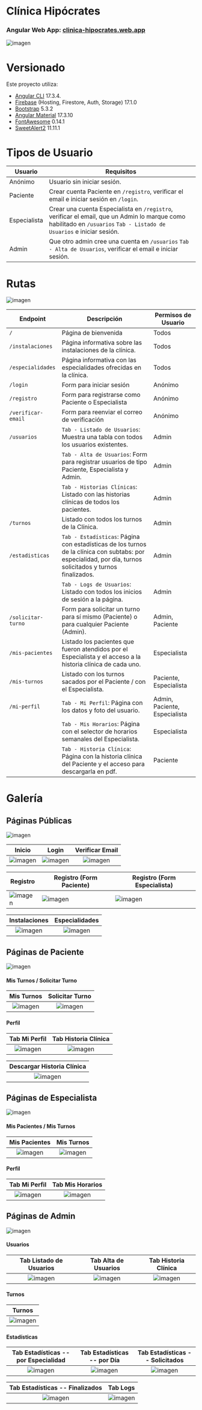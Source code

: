 # Clínica Hipócrates
### Angular Web App: [clinica-hipocrates.web.app](https://clinica-hipocrates.web.app)
![imagen](/readme/public/home.png)

# Versionado
Este proyecto utiliza:
- [Angular CLI](https://github.com/angular/angular-cli) 17.3.4.
- [Firebase](https://firebase.google.com) (Hosting, Firestore, Auth, Storage) 17.1.0
- [Bootstrap](https://ng-bootstrap.github.io/#/home) 5.3.2
- [Angular Material](https://material.angular.io/guide/getting-started) 17.3.10
- [FontAwesome](https://docs.fontawesome.com/web/use-with/angular/) 0.14.1
- [SweetAlert2](https://sweetalert2.github.io) 11.11.1

# Tipos de Usuario
| Usuario | Requisitos |
| ------ | ------ |
| Anónimo | Usuario sin iniciar sesión. |
| Paciente | Crear cuenta Paciente en `/registro`, verificar el email e iniciar sesión en `/login`. |
| Especialista | Crear una cuenta Especialista en `/registro`, verificar el email, que un Admin lo marque como habilitado en `/usuarios` `Tab - Listado de Usuarios` e iniciar sesión. |
| Admin | Que otro admin cree una cuenta en `/usuarios` `Tab - Alta de Usuarios`, verificar el email e iniciar sesión. |

# Rutas
![imagen](/readme/navbar-img.png)

| Endpoint | Descripción | Permisos de Usuario |
| ------ | ------ | ------ |
| `/` | Página de bienvenida | Todos |
| `/instalaciones` | Página informativa sobre las instalaciones de la clínica. | Todos |
| `/especialidades` | Página informativa con las especialidades ofrecidas en la clínica.  | Todos |
| `/login` | Form para iniciar sesión | Anónimo |
| `/registro` | Form para registrarse como Paciente o Especialista | Anónimo |
| `/verificar-email` | Form para reenviar el correo de verificación | Anónimo |
| `/usuarios` | `Tab - Listado de Usuarios`: Muestra una tabla con todos los usuarios existentes.  | Admin |
| | `Tab - Alta de Usuarios`: Form para registrar usuarios de tipo Paciente, Especialista y Admin.  | Admin |
| | `Tab - Historias Clínicas`: Listado con las historias clínicas de todos los pacientes.  | Admin |
| `/turnos` | Listado con todos los turnos de la Clínica. | Admin |
| `/estadisticas` | `Tab - Estadísticas`: Página con estadísticas de los turnos de la clínica con subtabs: por especialidad, por día, turnos solicitados y turnos finalizados. | Admin |
| | `Tab - Logs de Usuarios`: Listado con todos los inicios de sesión a la página.  | Admin |
| `/solicitar-turno` | Form para solicitar un turno para sí mismo (Paciente) o para cualquier Paciente (Admin). | Admin, Paciente |
| `/mis-pacientes` | Listado los pacientes que fueron atendidos por el Especialista y el acceso a la historia clínica de cada uno. | Especialista |
| `/mis-turnos` | Listado con los turnos sacados por el Paciente / con el Especialista. | Paciente, Especialista |
| `/mi-perfil` |  `Tab - Mi Perfil`: Página con los datos y foto del usuario.  | Admin, Paciente, Especialista |
| | `Tab - Mis Horarios`: Página con el selector de horarios semanales del Especialista.  | Especialista |
| | `Tab - Historia Clínica`: Página con la historia clínica del Paciente y el acceso para descargarla en pdf.  | Paciente |


# Galería

## Páginas Públicas
![imagen](/readme/public/navbar.png)

|             Inicio              |              Login              |              Verificar Email           |
|:-------------------------------:|:-------------------------------:|:-------------------------------:|
| ![imagen](/readme/public/home.png) | ![imagen](/readme/public/login.png) | ![imagen](/readme/public/verificar-email.png) |

|       Registro            |       Registro (Form Paciente)            |        Registro (Form Especialista)            | 
|----------------------------------|----------------------------------|----------------------------------|
| ![imagen](/readme/public/registro.png) | ![imagen](/readme/public/registro-paciente.png) | ![imagen](/readme/public/registro-especialista.png) |

|             Instalaciones             |             Especialidades              |
|:----------------------------------------------------:|:---------------------------------------------:|
| ![imagen](/readme/public/instalaciones.png) | ![imagen](/readme/public/especialidades.png) |


## Páginas de Paciente
![imagen](/readme/paciente/navbar.png)

#### Mis Turnos / Solicitar Turno
|             Mis Turnos             |             Solicitar Turno              |
|:----------------------------------------------------:|:---------------------------------------------:|
| ![imagen](/readme/paciente/mis-turnos.png) | ![imagen](/readme/paciente/solicitar-turno.png) |

#### Perfil
|             Tab Mi Perfil              |              Tab Historia Clínica              |
|:-------------------------------:|:-------------------------------:|
| ![imagen](/readme/paciente/mi-perfil.png) | ![imagen](/readme/paciente/historia-clinica.png) |

|   Descargar Historia Clínica    |
|:------------------:|
| ![imagen](/readme/paciente/descargar-historia-clinica.png) |


## Páginas de Especialista
![imagen](/readme/especialista/navbar.png)

#### Mis Pacientes / Mis Turnos
|             Mis Pacientes              |             Mis Turnos             |
|:----------------------------------------------------:|:---------------------------------------------:|
| ![imagen](/readme/especialista/mispacientes.png) | ![imagen](/readme/especialista/mis-turnos.png) |


#### Perfil
|             Tab Mi Perfil              |              Tab Mis Horarios              |
|:-------------------------------:|:-------------------------------:|
| ![imagen](/readme/especialista/mi-perfil.png) | ![imagen](/readme/especialista/perfil-horarios.png) |


## Páginas de Admin
![imagen](/readme/admin/navbar.png)

#### Usuarios
|             Tab Listado de Usuarios              |              Tab Alta de Usuarios              |              Tab Historia Clínica           |
|:-------------------------------:|:-------------------------------:|:-------------------------------:|
| ![imagen](/readme/admin/usuarios--lista-usuarios.png) | ![imagen](/readme/admin/usuarios--alta-usuarios.png) | ![imagen](/readme/admin/usuarios--historia-clinica.png) |

#### Turnos
|   Turnos    |
|:------------------:|
| ![imagen](/readme/admin/turnos.png) |

#### Estadísticas
|      Tab Estadísticas -- por Especialidad              |              Tab Estadísticas -- por Día              |              Tab Estadísticas -- Solicitados           |
|:-------------------------------:|:-------------------------------:|:-------------------------------:|
| ![imagen](/readme/admin/estadisticas-especialidad.png) | ![imagen](/readme/admin/estadisticas-dia.png) | ![imagen](/readme/admin/estadisticas-solicitados.png) |

|             Tab Estadísticas -- Finalizados              |              Tab Logs              |
|:-------------------------------:|:-------------------------------:|
| ![imagen](/readme/admin/estadisticas-finalizados.png) | ![imagen](/readme/admin/estadisticas-logs.png) |

